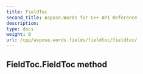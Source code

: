 ```yaml
---
title: FieldToc
second_title: Aspose.Words for C++ API Reference
description: 
type: docs
weight: 0
url: /cpp/aspose.words.fields/fieldtoc/fieldtoc/
---
```

## FieldToc.FieldToc method




